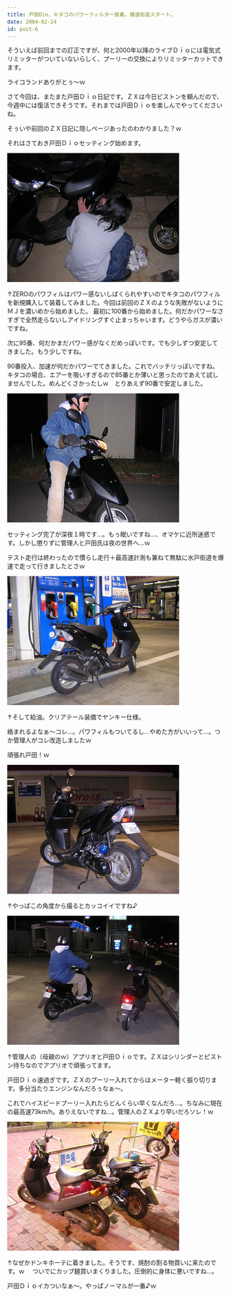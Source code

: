 ```yaml
---
title: 戸田Dio、キタコのパワーフィルター装着。爆速街道スタート。
date: 2004-02-24
id: post-6
---
```



<p class="sentence">そういえば前回までの訂正ですが、何と2000年以降のライブＤｉｏには電気式リミッターがついていないらしく、プーリーの交換によりリミッターカットできます。</p>
<p class="sentence">ライコランドありがとぅ～ｗ</p>

<p class="sentence">さて今回は、またまた戸田Ｄｉｏ日記です。ＺＸは今日ピストンを頼んだので、今週中には復活できそうです。それまでは戸田Ｄｉｏを楽しんでやってくださいね。</p>
<p class="sentence">そぅいや前回のＺＸ日記に隠しページあったのわかりました？ｗ</p>
<p class="sentence spacing10">それはさておき戸田Ｄｉｏセッティング始めます。</p>

<div class="center spacing"><img src="/photo/diary/2004.02.24_zx1.jpg" alt=""></div>
<p class="sentence">↑ZEROのパワフィルはパワー感ないしぱくられやすいのでキタコのパワフィルを新規購入して装着してみました。今回は前回のＺＸのような失敗がないようにＭＪを濃いめから始めました。
最初に100番から始めました。何だかパワーなさすぎで全然走らないしアイドリングすぐ止まっちゃいます。どうやらガスが濃いですね。</p>
<p class="sentence">次に95番、何だかまだパワー感がなくだめっぽいです。でも少しずつ安定してきました。もう少しですね。</p>
<p class="sentence spacing10">90番投入、加速が何だかパワーでてきました。これでバッチリっぽいですね。<br>
キタコの場合、エアーを吸いすぎるので85番とか薄いと思ったのであえて試しませんでした。めんどくさかったしｗ　とりあえず90番で安定しました。</p>
<div class="center spacing"><img src="/photo/diary/2004.02.24_zx2.jpg" alt=""></div>
<p class="sentence">セッティング完了が深夜１時です...。もぅ眠いですね...、オマケに近所迷惑です。しかし懲りずに管理人と戸田氏は夜の世界へ...ｗ</p>
<p class="sentence spacing10">テスト走行は終わったので慣らし走行＋最高速計測も兼ねて無駄に水戸街道を爆速で走って行きましたとさｗ</p>
<div class="center spacing"><img src="/photo/diary/2004.02.24_zx3.jpg" alt=""></div>
<p class="sentence">↑そして給油。クリアテール装備でヤンキー仕様。</p>
<p class="sentence">絡まれるよなぁ～コレ...。パワフィルもついてるし...やめた方がいいって...。つか管理人がコレ改造しましたｗ</p>
<p class="sentence spacing10">頑張れ戸田！ｗ</p>
<div class="center spacing"><img src="/photo/diary/2004.02.24_zx4.jpg" alt=""></div>
<p class="sentence spacing10">↑やっぱこの角度から撮るとカッコイイですね♪</p>
<div class="center spacing"><img src="/photo/diary/2004.02.24_zx5.jpg" alt=""></div>
<p class="sentence">↑管理人の（母親のｗ）アプリオと戸田Ｄｉｏです。ＺＸはシリンダーとピストン待ちなのでアプリオで頑張ってます。</p>
<p class="sentence">戸田Ｄｉｏ速過ぎです。ＺＸのプーリー入れてからはメーター軽く振り切ります。多分当たりエンジンなんだろぅなぁ～。</p>
<p class="sentence spacing10">これでハイスピードプーリー入れたらどんくらい早くなんだろ...。ちなみに現在の最高速73km/h。ありえないですね...。管理人のＺＸより早いだろソレ！ｗ</p>
<div class="center spacing"><img src="/photo/diary/2004.02.24_zx6.jpg" alt=""></div>
<p class="sentence">↑なぜかドンキホーテに着きました。そうです、焼酎の割る物買いに来たのです。ｗ　 ついでにカップ麺買いまくりました。圧倒的に身体に悪いですね...。</p>
<p class="sentence">戸田Ｄｉｏイカついなぁ～。やっぱノーマルが一番♪ｗ </p>
